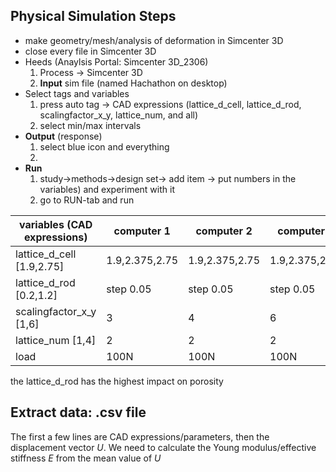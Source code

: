 Physical Simulation Steps
-------------------------------
- make geometry/mesh/analysis of deformation in Simcenter 3D
- close every file in Simcenter 3D
- Heeds (Anaylsis Portal: Simcenter 3D_2306)
  1. Process -> Simcenter 3D
  2. **Input** sim file (named Hachathon on desktop)
- Select tags and variables
  1. press auto tag -> CAD expressions (lattice_d_cell, lattice_d_rod, scalingfactor_x_y, lattice_num, and all)
  2. select min/max intervals
- **Output** (response)
  1. select blue icon and everything
  2. 
- **Run**
  1. study->methods->design set-> add item -> put numbers in the variables) and experiment with it
  2. go to RUN-tab and run

| variables (CAD expressions)      | computer 1      |computer 2     |computer 3      |
| -------------------------------- | --------------- |---------------|----------------|
| lattice_d_cell [1.9,2.75]        | 1.9,2.375,2.75  |1.9,2.375,2.75 |1.9,2.375,2.75  |
| lattice_d_rod [0.2,1.2]          | step 0.05       |step 0.05      |step 0.05       |
| scalingfactor_x_y [1,6]          | 3               |4              |6               |
| lattice_num [1,4]                | 2               |2              |2               |
| load                             | 100N            | 100N          | 100N           |

the lattice_d_rod has the highest impact on porosity

Extract data: .csv file
-----------------------------
The first a few lines are CAD expressions/parameters, then the displacement vector $U$.
We need to calculate the Young modulus/effective stiffness $E$ from the mean value of $U$
